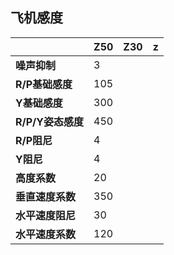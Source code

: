 ## 飞机感度

|               | **Z50**   | **Z30**          | **z** |
|-----------------|------------|------------|-------------------|
|**噪声抑制**|       3       |                   |       |
|**R/P基础感度**|      105     |                   |       |
|**Y基础感度**|       300      |                   |       |
|**R/P/Y姿态感度**|     450    |                   |       |
|**R/P阻尼**|         4      |                   |       |
|**Y阻尼**|            4       |                   |       |
|**高度系数**|        20          |                   |       |
|**垂直速度系数**|       350       |                   |       |
|**水平速度阻尼**|       30       |                   |       |
|**水平速度系数**|       120       |                   |       |
